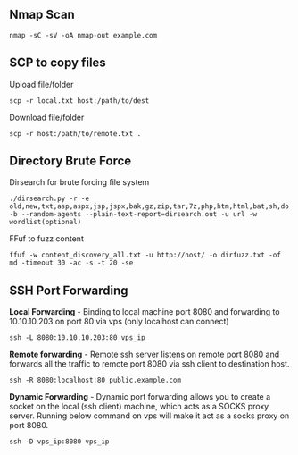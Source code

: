 ## Nmap Scan

`nmap -sC -sV -oA nmap-out example.com`

## SCP to copy files

Upload file/folder

`scp -r local.txt host:/path/to/dest`

Download file/folder

`scp -r host:/path/to/remote.txt .`

## Directory Brute Force

Dirsearch for brute forcing file system

`./dirsearch.py -r -e old,new,txt,asp,aspx,jsp,jspx,bak,gz,zip,tar,7z,php,htm,html,bat,sh,do -b --random-agents --plain-text-report=dirsearch.out -u url -w wordlist(optional)`

FFuf to fuzz content

`ffuf -w content_discovery_all.txt -u http://host/ -o dirfuzz.txt -of md -timeout 30 -ac -s -t 20 -se`

## SSH Port Forwarding

__Local Forwarding__ - Binding to local machine port 8080 and forwarding to 10.10.10.203 on port 80 via vps (only localhost can connect)

`ssh -L 8080:10.10.10.203:80 vps_ip`

__Remote forwarding__ - Remote ssh server listens on remote port 8080 and forwards all the traffic to remote port 8080 via ssh client to destination host.

`ssh -R 8080:localhost:80 public.example.com`

__Dynamic Forwarding__ - Dynamic port forwarding allows you to create a socket on the local (ssh client) machine, which acts as a SOCKS proxy server. Running below command on vps will make it act as a socks proxy on port 8080.

`ssh -D vps_ip:8080 vps_ip`


